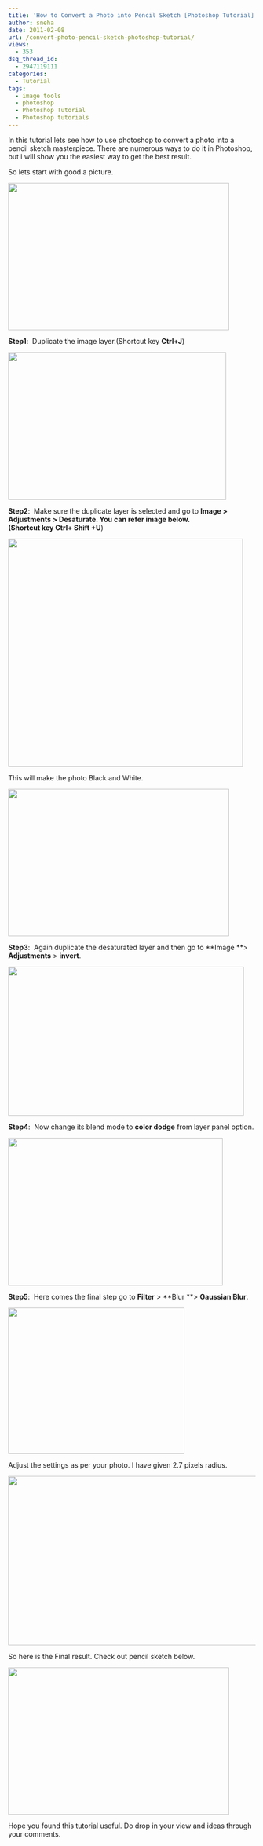 ```yaml
---
title: 'How to Convert a Photo into Pencil Sketch [Photoshop Tutorial]'
author: sneha
date: 2011-02-08
url: /convert-photo-pencil-sketch-photoshop-tutorial/
views:
  - 353
dsq_thread_id:
  - 2947119111
categories:
  - Tutorial
tags:
  - image tools
  - photoshop
  - Photoshop Tutorial
  - Photoshop tutorials
---
```

In this tutorial lets see how to use photoshop to convert a photo into a pencil sketch masterpiece. There are numerous ways to do it in Photoshop, but i will show you the easiest way to get the best result.

So lets start with good a picture.

<a rel="attachment wp-att-33050" href="http://devilsworkshop.org/convert-photo-pencil-sketch-photoshop-tutorial/final-3/"><img class="alignnone size-full wp-image-33050" title="final" src="http://cdn.devilsworkshop.org/files/2010/11/final.jpg" alt="" width="450" height="300" /></a>

**Step1**:  Duplicate the image layer.(Shortcut key **Ctrl+J**)

<a rel="attachment wp-att-33051" href="http://devilsworkshop.org/convert-photo-pencil-sketch-photoshop-tutorial/1-31/"><img class="alignnone size-full wp-image-33051" title="1" src="http://cdn.devilsworkshop.org/files/2010/11/1.jpg" alt="" width="444" height="301" /></a>

**Step2**:  Make sure the duplicate layer is selected and go to **Image **> **Adjustments** > **Desaturate**. You can refer image below.  
(Shortcut key** Ctrl+ Shift +U**)

<a rel="attachment wp-att-33054" href="http://devilsworkshop.org/convert-photo-pencil-sketch-photoshop-tutorial/2-23/"><img class="alignnone size-full wp-image-33054" title="2" src="http://cdn.devilsworkshop.org/files/2010/11/2.jpg" alt="" width="478" height="465" /></a>

This will make the photo Black and White.

<a rel="attachment wp-att-33055" href="http://devilsworkshop.org/convert-photo-pencil-sketch-photoshop-tutorial/12-5/"><img class="alignnone size-full wp-image-33055" title="12" src="http://cdn.devilsworkshop.org/files/2010/11/122.jpg" alt="" width="450" height="300" /></a>

**Step3**:  Again duplicate the desaturated layer and then go to **Image **> **Adjustments** > **invert**.

<a rel="attachment wp-att-33058" href="http://devilsworkshop.org/convert-photo-pencil-sketch-photoshop-tutorial/4-11/"><img class="alignnone size-full wp-image-33058" title="4" src="http://cdn.devilsworkshop.org/files/2010/11/41.jpg" alt="" width="480" height="304" /></a>

**Step4**:  Now change its blend mode to **color dodge** from layer panel option.

<a rel="attachment wp-att-33059" href="http://devilsworkshop.org/convert-photo-pencil-sketch-photoshop-tutorial/5-10/"><img class="alignnone size-full wp-image-33059" title="5" src="http://cdn.devilsworkshop.org/files/2010/11/51.jpg" alt="" width="437" height="301" /></a>

**Step5**:  Here comes the final step go to **Filter** > **Blur **> **Gaussian Blur**.

<a rel="attachment wp-att-33060" href="http://devilsworkshop.org/convert-photo-pencil-sketch-photoshop-tutorial/9-2/"><img class="alignnone size-full wp-image-33060" title="9" src="http://cdn.devilsworkshop.org/files/2010/11/9.jpg" alt="" width="359" height="298" /></a>

Adjust the settings as per your photo. I have given 2.7 pixels radius.

<a rel="attachment wp-att-33061" href="http://devilsworkshop.org/convert-photo-pencil-sketch-photoshop-tutorial/10-4/"><img class="alignnone size-full wp-image-33061" title="10" src="http://cdn.devilsworkshop.org/files/2010/11/10.jpg" alt="" width="573" height="345" /></a>

So here is the Final result. Check out pencil sketch below.

<a rel="attachment wp-att-33064" href="http://devilsworkshop.org/convert-photo-pencil-sketch-photoshop-tutorial/11-3/"><img class="alignnone size-full wp-image-33064" title="11" src="http://cdn.devilsworkshop.org/files/2010/11/11.jpg" alt="" width="450" height="300" /></a>

Hope you found this tutorial useful. Do drop in your view and ideas through your comments.
